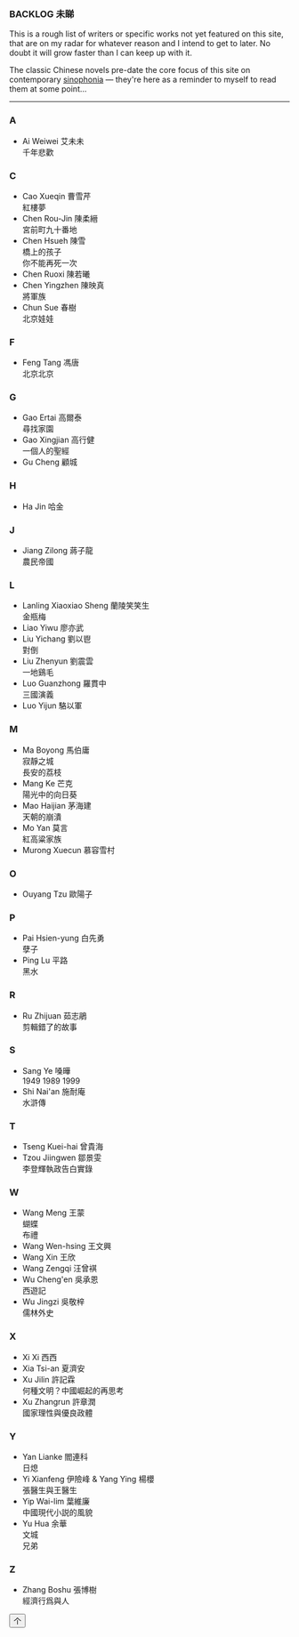 <article>
<section>
<h1>BACKLOG&nbsp;<span class="chinese-heading">未睇</span></h1>

This is a rough list of writers or specific works not yet featured on this site, that are on my radar for whatever reason and I intend to get to later. No doubt it will grow faster than I can keep up with it.

The classic Chinese novels pre-date the core focus of this site on contemporary <a href="/about#sinophonia" class="internal-url"><span class="italic-en">sinophonia</span></a> &mdash; they're here as a reminder to myself to read them at some point...

</section>

<hr class="wider-top-margin" />

<section class="wide-top-margin">

### A
<ul class="list">
    <li>Ai Weiwei <span class="person-zh">艾未未</span><br><span class="title-zh">千年悲歡</span>
    </li>
</ul>

### C
<ul class="list">
    <li>Cao Xueqin <span class="person-zh">曹雪芹</span><br><span class="title-zh">紅樓夢</span>
    </li>
    <li>Chen Rou-Jin <span class="person-zh">陳柔縉</span><br><span class="title-zh">宮前町九十番地</span>
    </li>
    <li>
        Chen Hsueh <span class="person-zh">陳雪</span><br><span class="title-zh">橋上的孩子</span><br>
        <span class="title-zh">你不能再死一次</span>
    </li>
    <li>Chen Ruoxi <span class="person-zh">陳若曦</span></li>
    <li>Chen Yingzhen <span class="person-zh">陳映真</span><br><span class="title-zh">將軍族</span>
    </li>
    <li>Chun Sue <span class="person-zh">春樹</span><br><span class="title-zh">北京娃娃</span>
    </li>
</ul>

### F
<ul class="list">
    <li>Feng Tang <span class="person-zh">馮唐</span><br><span class="title-zh">北京北京</span>
    </li>
</ul>

### G
<ul class="list">
    <li>Gao Ertai <span class="person-zh">高爾泰</span><br><span class="title-zh">尋找家園</span>
    </li>
    <li>Gao Xingjian <span class="person-zh">高行健</span><br><span class="title-zh">一個人的聖經</span>
    </li>
    <li>Gu Cheng <span class="person-zh">顧城</span></li>
</ul>

### H
<ul class="list">
    <li>Ha Jin <span class="person-zh">哈金</span></li>
</ul>

### J
<ul class="list">
    <li>Jiang Zilong <span class="person-zh">蔣子龍</span><br><span class="title-zh">農民帝國</span>
    </li>
</ul>

### L
<ul class="list">
    <li>Lanling Xiaoxiao Sheng <span class="person-zh">蘭陵笑笑生</span><br><span class="title-zh">金瓶梅</span></li>
    <li>Liao Yiwu <span class="person-zh">廖亦武</span></li>
    <li>Liu Yichang <span class="person-zh">劉以鬯</span><br><span class="title-zh">對倒</span>
    </li>
    <li>Liu Zhenyun <span class="person-zh">劉震雲</span><br><span class="title-zh">一地鷄毛</span>
    <li>Luo Guanzhong <span class="person-zh">羅貫中</span><br><span class="title-zh">三國演義</span></li>
    <li>Luo Yijun <span class="person-zh">駱以軍</span></li>
</ul>

### M
<ul class="list">
    <li>Ma Boyong <span class="person-zh">馬伯庸</span><br><span class="title-zh">寂靜之城</span><br>
        <span class="title-zh">長安的荔枝</span>
    </li>
    <li>Mang Ke <span class="person-zh">芒克</span><br><span class="title-zh">陽光中的向日葵</span>
    </li>
    <li>Mao Haijian <span class="person-zh">茅海建</span><br><span class="title-zh">天朝的崩潰</span>
    </li>
    <li>Mo Yan <span class="person-zh">莫言</span><br><span class="title-zh">紅高粱家族</span>
    </li>
    <li>Murong Xuecun <span class="person-zh">慕容雪村</span></li>
</ul>

### O
<ul class="list">
    <li>Ouyang Tzu <span class="person-zh">歐陽子</span></li>
</ul>

### P
<ul class="list">
    <li>Pai Hsien-yung <span class="person-zh">白先勇</span><br><span class="title-zh">孽子</span>
    </li>
    <li>Ping Lu <span class="person-zh">平路</span><br><span class="title-zh">黑水</span>
    </li>
</ul>

### R
<ul class="list">
    <li>Ru Zhijuan <span class="person-zh">茹志鵑</span><br><span class="title-zh">剪輯錯了的故事</span>
    </li>
</ul>

### S
<ul class="list">
    <li>Sang Ye <span class="person-zh">嗓曄</span><br><span class="title-zh">1949 1989 1999</span></li>
    <li>Shi Nai'an <span class="person-zh">施耐庵</span><br><span class="title-zh">水滸傳</span></li>
</ul>

### T
<ul class="list">
    <li>Tseng Kuei-hai <span class="person-zh">曾貴海</span></li>
    <li>Tzou Jiingwen <span class="person-zh">鄒景雯</span><br><span class="title-zh">李登輝執政告白實錄</span>
    </li>
</ul>

### W
<ul class="list">
    <li>Wang Meng <span class="person-zh">王蒙</span><br><span class="title-zh">蝴蝶</span><br>
        <span class="title-zh">布禮</span>
    </li>
    <li>Wang Wen-hsing <span class="person-zh">王文興</span></li>
    <li>Wang Xin <span class="person-zh">王欣</span></li>
    <li>Wang Zengqi <span class="person-zh">汪曾褀</span></li>
    <li>Wu Cheng'en <span class="person-zh">吳承恩</span><br><span class="title-zh">西遊記</span></li>
    <li>Wu Jingzi <span class="person-zh">吳敬梓</span><br><span class="title-zh">儒林外史</span></li>
</ul>

### X
<ul class="list">
    <li>Xi Xi <span class="person-zh">西西</span></li>
    <li>Xia Tsi-an <span class="person-zh">夏濟安</span></li>
    <li>Xu Jilin <span class="person-zh">許記霖</span><br><span class="title-zh">何種文明？中國崛起的再思考</span>
    </li>
    <li>Xu Zhangrun <span class="person-zh">許章潤</span><br><span class="title-zh">國家理性與優良政體</span></li>
</ul>

### Y
<ul class="list">
    <li>Yan Lianke <span class="person-zh">閻連科</span><br><span class="title-zh">日熄</span>
    </li>
    <li>
        Yi Xianfeng <span class="person-zh">伊險峰</span> & Yang Ying <span class="person-zh">楊櫻</span><br><span
            class="title-zh">張醫生與王醫生</span>
    </li>
    <li>Yip Wai-lim <span class="person-zh">葉維廉</span><br><span class="title-zh">中國現代小説的風貌</span></li>
    <li>Yu Hua <span class="person-zh">余華</span><br><span class="title-zh">文城</span><br><span class="title-zh">兄弟</span>
    </li>
</ul>

### Z
<ul class="list">
    <li>Zhang Boshu <span class="person-zh">張博樹</span><br><span class="title-zh">經濟行爲與人</span>
    </li>
</ul>
</section>
</article>

<button type="button" id="btn-back-to-top">个</button>
<script src="/javascripts/toTopButton.js"></script>
